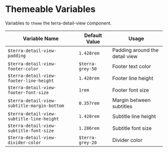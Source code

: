 # Themeable Variables

Variables to `theme` the terra-detail-view component.

| Variable Name | Default Value | Usage |
|---|---|---|
|`$terra-detail-view-padding`|`1.428rem`|Padding around the detail view|;
|`$terra-detail-view-footer-color`|`$terra-grey-50`|Footer text color|
|`$terra-detail-view-footer-line-height`|`1.428rem`|Footer line height|
|`$terra-detail-view-footer-font-size`|`1rem`|Footer font size|
|`$terra-detail-view-subtitle-margin-bottom`|`0.357rem`|Margin between subtitles|
|`$terra-detail-view-subtitle-line-height`|`1.428rem`|Subtitle line height|
|`$terra-detail-view-subtitle-font-size`|`1.286rem`|Subtitle font size|
|`$terra-detail-view-divider-color`|`$terra-grey-20`|Divider color|
